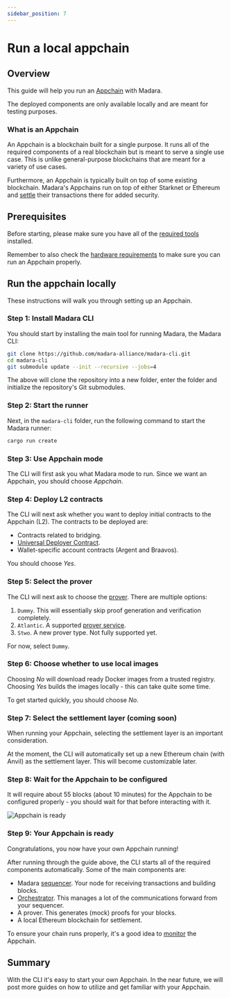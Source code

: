 ```yaml
---
sidebar_position: 7
---
```


# Run a local appchain

## Overview

This guide will help you run an [Appchain](/concepts/appchain) with Madara.

The deployed components are only available locally and are meant for testing purposes.

### What is an Appchain

An Appchain is a blockchain built for a single purpose. It runs all of the required components of a real blockchain but is meant to serve a single use case. This is unlike general-purpose blockchains that are meant for a variety of use cases.

Furthermore, an Appchain is typically built on top of some existing blockchain. Madara's Appchains run on top of either Starknet or Ethereum and [settle](/concepts/settlement) their transactions there for added security.

## Prerequisites

Before starting, please make sure you have all of the [required tools](/tools) installed.

Remember to also check the [hardware requirements](/hardware) to make sure you can run an Appchain properly.

## Run the appchain locally

These instructions will walk you through setting up an Appchain.

### Step 1: Install Madara CLI

You should start by installing the main tool for running Madara, the Madara CLI:
```bash
git clone https://github.com/madara-alliance/madara-cli.git
cd madara-cli
git submodule update --init --recursive --jobs=4
```

The above will clone the repository into a new folder, enter the folder and initialize the repository's Git submodules.

### Step 2: Start the runner

Next, in the `madara-cli` folder, run the following command to start the Madara runner:

```bash
cargo run create
```

### Step 3: Use Appchain mode

The CLI will first ask you what Madara mode to run. Since we want an Appchain, you should choose *Appchain*.

### Step 4: Deploy L2 contracts

The CLI will next ask whether you want to deploy initial contracts to the Appchain (L2). The contracts to be deployed are:
- Contracts related to bridging.
- [Universal Deployer Contract](https://docs.starknet.io/architecture-and-concepts/accounts/universal-deployer/).
- Wallet-specific account contracts (Argent and Braavos).

You should choose *Yes*.

### Step 5: Select the prover

The CLI will next ask to choose the [prover](/components/prover). There are multiple options:

1. `Dummy`. This will essentially skip proof generation and verification completely.
2. `Atlantic`. A supported [prover service](https://atlanticprover.com/).
3. `Stwo`. A new prover type. Not fully supported yet.

For now, select `Dummy`.

### Step 6: Choose whether to use local images

Choosing *No* will download ready Docker images from a trusted registry. Choosing *Yes* builds the images locally - this can take quite some time.

To get started quickly, you should choose *No*.

### Step 7: Select the settlement layer (coming soon)

When running your Appchain, selecting the settlement layer is an important consideration.

At the moment, the CLI will automatically set up a new Ethereum chain (with Anvil) as the settlement layer. This will become customizable later.

### Step 8: Wait for the Appchain to be configured

It will require about 55 blocks (about 10 minutes) for the Appchain to be configured properly - you should wait for that before interacting with it.

![Appchain is ready](/img/quickstart-appchain-ready.png "Appchain is ready")

### Step 9: Your Appchain is ready

Congratulations, you now have your own Appchain running!

After running through the guide above, the CLI starts all of the required components automatically. Some of the main components are:
- Madara [sequencer](/components/nodes). Your node for receiving transactions and building blocks.
- [Orchestrator](/components/orchestrator). This manages a lot of the communications forward from your sequencer.
- A prover. This generates (mock) proofs for your blocks.
- A local Ethereum blockchain for settlement.

To ensure your chain runs properly, it's a good idea to [monitor](/quickstart/monitor_appchain) the Appchain.

## Summary

With the CLI it's easy to start your own Appchain. In the near future, we will post more guides on how to utilize and get familiar with your Appchain.



